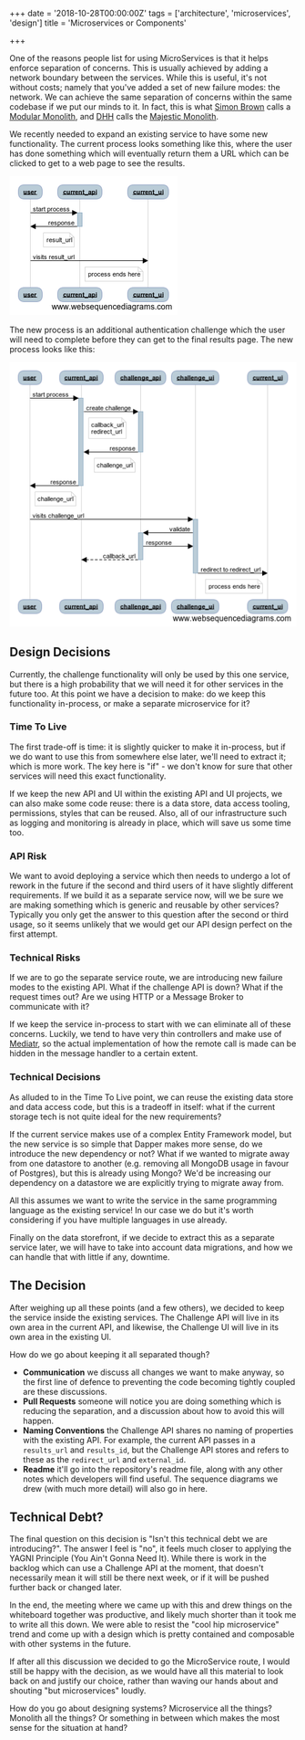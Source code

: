 +++
date = '2018-10-28T00:00:00Z'
tags = ['architecture', 'microservices', 'design']
title = 'Microservices or Components'

+++

One of the reasons people list for using MicroServices is that it helps enforce separation of concerns.  This is usually achieved by adding a network boundary between the services.  While this is useful, it's not without costs; namely that you've added a set of new failure modes: the network. We can achieve the same separation of concerns within the same codebase if we put our minds to it.  In fact, this is what [Simon Brown](https://www.simonbrown.je/) calls a [Modular Monolith](https://www.codingthearchitecture.com/presentations/sa2015-modular-monoliths), and [DHH](https://twitter.com/dhh) calls the [Majestic Monolith](https://m.signalvnoise.com/the-majestic-monolith-29166d022228).

We recently needed to expand an existing service to have some new functionality.  The current process looks something like this, where the user has done something which will eventually return them a URL which can be clicked to get to a web page to see the results.

![api call does some work, returns a result_url which points to a web interface](microservice-existing.png)

The new process is an additional authentication challenge which the user will need to complete before they can get to the final results page.  The new process looks like this:

![api call does work, makes a request to challenge API, passing the result_url as an argument.  The challenge-response returns a challenge_url, which is returned to the user instead of the return_url](microservice-challenge.png)

## Design Decisions

Currently, the challenge functionality will only be used by this one service, but there is a high probability that we will need it for other services in the future too.  At this point we have a decision to make: do we keep this functionality in-process, or make a separate microservice for it?


### Time To Live

The first trade-off is time:  it is slightly quicker to make it in-process, but if we do want to use this from somewhere else later, we'll need to extract it; which is more work.  The key here is "if" - we don't know for sure that other services will need this exact functionality.

If we keep the new API and UI within the existing API and UI projects, we can also make some code reuse: there is a data store, data access tooling, permissions, styles that can be reused.  Also, all of our infrastructure such as logging and monitoring is already in place, which will save us some time too.

### API Risk

We want to avoid deploying a service which then needs to undergo a lot of rework in the future if the second and third users of it have slightly different requirements.  If we build it as a separate service now, will we be sure we are making something which is generic and reusable by other services?  Typically you only get the answer to this question after the second or third usage, so it seems unlikely that we would get our API design perfect on the first attempt.

### Technical Risks

If we are to go the separate service route, we are introducing new failure modes to the existing API.  What if the challenge API is down? What if the request times out? Are we using HTTP or a Message Broker to communicate with it?

If we keep the service in-process to start with we can eliminate all of these concerns.  Luckily, we tend to have very thin controllers and make use of [Mediatr](https://github.com/jbogard/MediatR), so the actual implementation of how the remote call is made can be hidden in the message handler to a certain extent.

### Technical Decisions

As alluded to in the Time To Live point, we can reuse the existing data store and data access code, but this is a tradeoff in itself: what if the current storage tech is not quite ideal for the new requirements?

If the current service makes use of a complex Entity Framework model, but the new service is so simple that Dapper makes more sense, do we introduce the new dependency or not?  What if we wanted to migrate away from one datastore to another (e.g. removing all MongoDB usage in favour of Postgres), but this is already using Mongo?  We'd be increasing our dependency on a datastore we are explicitly trying to migrate away from.

All this assumes we want to write the service in the same programming language as the existing service!  In our case we do but it's worth considering if you have multiple languages in use already.

Finally on the data storefront, if we decide to extract this as a separate service later, we will have to take into account data migrations, and how we can handle that with little if any, downtime.

## The Decision

After weighing up all these points (and a few others), we decided to keep the service inside the existing services.  The Challenge API will live in its own area in the current API, and likewise, the Challenge UI will live in its own area in the existing UI.

How do we go about keeping it all separated though?

* **Communication** we discuss all changes we want to make anyway, so the first line of defence to preventing the code becoming tightly coupled are these discussions.
* **Pull Requests** someone will notice you are doing something which is reducing the separation, and a discussion about how to avoid this will happen.
* **Naming Conventions** the Challenge API shares no naming of properties with the existing API.  For example, the current API passes in a `results_url` and `results_id`, but the Challenge API stores and refers to these as the `redirect_url` and `external_id`.
* **Readme** it'll go into the repository's readme file, along with any other notes which developers will find useful.  The sequence diagrams we drew (with much more detail) will also go in here.

## Technical Debt?

The final question on this decision is "Isn't this technical debt we are introducing?".  The answer I feel is "no", it feels much closer to applying the YAGNI Principle (You Ain't Gonna Need It).  While there is work in the backlog which can use a Challenge API at the moment, that doesn't necessarily mean it will still be there next week, or if it will be pushed further back or changed later.

In the end, the meeting where we came up with this and drew things on the whiteboard together was productive, and likely much shorter than it took me to write all this down.  We were able to resist the "cool hip microservice" trend and come up with a design which is pretty contained and composable with other systems in the future.

If after all this discussion we decided to go the MicroService route, I would still be happy with the decision, as we would have all this material to look back on and justify our choice, rather than waving our hands about and shouting "but microservices" loudly.

How do you go about designing systems?  Microservice all the things? Monolith all the things? Or something in between which makes the most sense for the situation at hand?